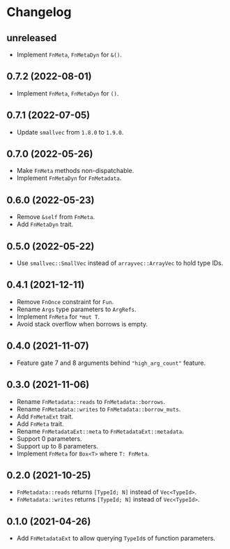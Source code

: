 # Changelog

## unreleased

* Implement `FnMeta`, `FnMetaDyn` for `&()`.

## 0.7.2 (2022-08-01)

* Implement `FnMeta`, `FnMetaDyn` for `()`.

## 0.7.1 (2022-07-05)

* Update `smallvec` from `1.8.0` to `1.9.0`.

## 0.7.0 (2022-05-26)

* Make `FnMeta` methods non-dispatchable.
* Implement `FnMetaDyn` for `FnMetadata`.

## 0.6.0 (2022-05-23)

* Remove `&self` from `FnMeta`.
* Add `FnMetaDyn` trait.

## 0.5.0 (2022-05-22)

* Use `smallvec::SmallVec` instead of `arrayvec::ArrayVec` to hold type IDs.

## 0.4.1 (2021-12-11)

* Remove `FnOnce` constraint for `Fun`.
* Rename `Args` type parameters to `ArgRefs`.
* Implement `FnMeta` for `*mut T`.
* Avoid stack overflow when borrows is empty.

## 0.4.0 (2021-11-07)

* Feature gate 7 and 8 arguments behind `"high_arg_count"` feature.

## 0.3.0 (2021-11-06)

* Rename `FnMetadata::reads` to `FnMetadata::borrows`.
* Rename `FnMetadata::writes` to `FnMetadata::borrow_muts`.
* Add `FnMetaExt` trait.
* Add `FnMeta` trait.
* Rename `FnMetadataExt::meta` to `FnMetadataExt::metadata`.
* Support 0 parameters.
* Support up to 8 parameters.
* Implement `FnMeta` for `Box<T>` where `T: FnMeta`.

## 0.2.0 (2021-10-25)

* `FnMetadata::reads` returns `[TypeId; N]` instead of `Vec<TypeId>`.
* `FnMetadata::writes` returns `[TypeId; N]` instead of `Vec<TypeId>`.

## 0.1.0 (2021-04-26)

* Add `FnMetadataExt` to allow querying `TypeId`s of function parameters.
